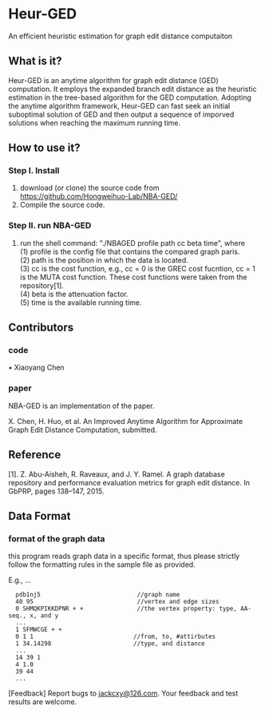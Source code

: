 # Heur-GED
An efficient heuristic estimation for graph edit distance computaiton 

## What is it?
Heur-GED is an anytime algorithm for graph edit distance (GED) computation. It employs 
the expanded branch edit distance as the heuristic estimation in the tree-based algorithm for the 
GED computation. Adopting the anytime algorithm framework, Heur-GED can fast seek an initial suboptimal solution 
of GED and then output a sequence of imporved solutions when reaching the maximum running time. 

## How to use it?   
### Step I. Install
   1. download (or clone) the source code from https://github.com/Hongweihuo-Lab/NBA-GED/
   2. Compile the source code. 
### Step II. run NBA-GED
   1. run the shell command: "./NBAGED profile path cc beta time", where    
       (1) profile is the config file that contains the compared graph paris.       
       (2) path is the position in which the data is located.        
       (3) cc is the cost function, e.g., cc = 0 is the GREC cost fucntion, cc = 1 is the MUTA cost function. These 
           cost functions were taken from the repository[1].            
       (4) beta is the attenuation factor.       
       (5) time is the available running time. 
       
## Contributors
### code
•	Xiaoyang Chen 
### paper
NBA-GED is an implementation of the paper.

X. Chen, H. Huo, et al. An Improved Anytime Algorithm for Approximate Graph Edit Distance Computation, submitted. 
## Reference
[1]. Z. Abu-Aisheh, R. Raveaux, and J. Y. Ramel. A graph database repository and performance evaluation metrics for graph edit distance. In GbPRP, pages 138–147, 2015.

## Data Format

### format of the graph data 
this program reads graph data in a specific format, thus please strictly 
follow the formatting rules in the sample file as provided.

E.g., ...

      pdb1nj5                           //graph name 
      40 95                             //vertex and edge sizes 
      0 SHMQKPIKKDPNR + +               //the vertex property: type, AA-seq., x, and y 
      ...
      1 SFMWCGE + +     
      0 1 1                            //from, to, #attirbutes
      1 34.14298                       //type, and distance 
      ...
      14 39 1
      4 1.0
      39 44 
      ...
 
[Feedback]
Report bugs to <jackcxy@126.com>. Your feedback and test results are welcome.
